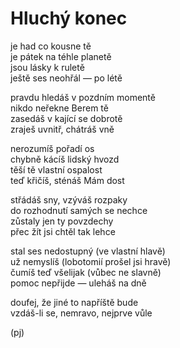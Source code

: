 Hluchý konec
============

je had co kousne tě  
je pátek na téhle planetě  
jsou lásky k ruletě  
ještě ses neohřál — po létě

pravdu hledáš v pozdním momentě  
nikdo neřekne Berem tě  
zasedáš v kající se dobrotě  
zraješ uvnitř, chátráš vně 

nerozumíš pořadí os  
chybně kácíš lidský hvozd  
těší tě vlastní ospalost  
teď křičíš, sténáš Mám dost

střádáš sny, vzýváš rozpaky  
do rozhodnutí samých se nechce  
zůstaly jen ty povzdechy  
přec žít jsi chtěl tak lehce

stal ses nedostupný (ve vlastní hlavě)  
už nemyslíš (lobotomií prošel jsi hravě)  
čumíš teď všelijak (vůbec ne slavně)  
pomoc nepřijde — uleháš na dně

doufej, že jiné to napříště bude  
vzdáš-li se, nemravo, nejprve vůle

(pj)

